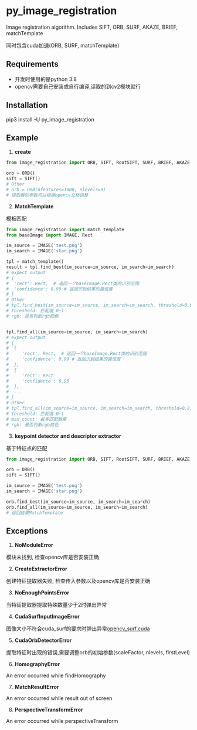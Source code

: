 # py_image_registration

Image registration algorithm. Includes SIFT, ORB, SURF, AKAZE, BRIEF, matchTemplate

同时包含cuda加速(ORB, SURF, matchTemplate)


## Requirements
- 开发时使用的是python 3.8
- opencv需要自己安装或自行编译,读取的到cv2模块就行

## Installation
pip3 install -U py_image_registration

## Example

1. **create**

```Python
from image_registration import ORB, SIFT, RootSIFT, SURF, BRIEF, AKAZE, CUDA_SURF, CUDA_ORB, match_template

orb = ORB()
sift = SIFT()
# Other
# orb = ORB(nfeatures=1000, nlevels=9)
# 提取器的参数可以根据opencv文档调整
```


2. **MatchTemplate**

模板匹配
```Python
from image_registration import match_template
from baseImage import IMAGE, Rect

im_source = IMAGE('test.png')
im_search = IMAGE('star.png')

tpl = match_template()
result = tpl.find_best(im_source=im_source, im_search=im_search)
# expect output
# {
#  'rect': Rect,  # 返回一个baseImage.Rect类的识别范围
#  'confidence': 0.99 # 返回识别结果的置信度
# }
# Other
# tpl.find_best(im_source=im_source, im_search=im_search, threshold=0.8, rgb=False)
# threshold: 匹配度 0~1
# rgb: 是否判断rgb颜色


tpl.find_all(im_source=im_source, im_search=im_search)
# expect output
# {
#  {
#     'rect': Rect,  # 返回一个baseImage.Rect类的识别范围
#     'confidence': 0.99 # 返回识别结果的置信度
#  },
#  {
#     'rect': Rect
#     'confidence': 0.95
#  },
#  ...
# }
# Other
# tpl.find_all(im_source=im_source, im_search=im_search, threshold=0.8, max_count=20, rgb=False)
# threshold: 匹配度 0~1
# max_count: 最多匹配数量
# rgb: 是否判断rgb颜色
```

3. **keypoint detector and descriptor extractor**

基于特征点的匹配

```Python
from image_registration import ORB, SIFT, RootSIFT, SURF, BRIEF, AKAZE, CUDA_SURF, CUDA_ORB

orb = ORB()
sift = SIFT()

im_source = IMAGE('test.png')
im_search = IMAGE('star.png')

orb.find_best(im_source=im_source, im_search=im_search)
orb.find_all(im_source=im_source, im_search=im_search)
# 返回结果MatchTemplate
```

## Exceptions

1. **NoModuleError** 

模块未找到, 检查opencv库是否安装正确

2. **CreateExtractorError**

创建特征提取器失败, 检查传入参数以及opencv库是否安装正确

3. **NoEnoughPointsError**

当特征提取器提取特殊数量少于2时弹出异常

4. **CudaSurfInputImageError**

图像大小不符合cuda_surf的要求时弹出异常[opencv_surf.cuda](https://github.com/opencv/opencv_contrib/blob/master/modules/xfeatures2d/src/surf.cuda.cpp#L151)

5. **CudaOrbDetectorError**


提取特征时出现的错误,需要调整orb的初始参数(scaleFactor, nlevels, firstLevel)

6. **HomographyError**


An error occurred while findHomography

7. **MatchResultError**


An error occurred while result out of screen

8. **PerspectiveTransformError**


An error occurred while perspectiveTransform
